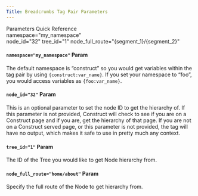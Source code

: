 ```yaml
---
Title: Breadcrumbs Tag Pair Parameters
---
```


<div class="content-blocks__note software-docs-blocks__quick-ref">
<div class="content-blocks__note-title software-docs-blocks__quick-ref-title">
Parameters Quick Reference
</div>
namespace="my_namespace"<br>
node_id="32"
tree_id="1"
node_full_route="{segment_1}/{segment_2}"<br>
</div>

#### `namespace="my_namespace"` <span class="content-blocks__heading-note">Param</span>

The default namespace is “construct” so you would get variables within the tag pair by using `{construct:var_name}`. If you set your namespace to “foo”, you would access variables as `{foo:var_name}`.

#### `node_id="32"` <span class="content-blocks__heading-note">Param</span>

This is an optional parameter to set the node ID to get the hierarchy of. If this parameter is not provided, Construct will check to see if you are on a Construct page and if you are, get the hierarchy of that page. If you are not on a Construct served page, or this parameter is not provided, the tag will have no output, which makes it safe to use in pretty much any context.

#### `tree_id="1"` <span class="content-blocks__heading-note">Param</span>

The ID of the Tree you would like to get Node hierarchy from.

#### `node_full_route="home/about"` <span class="content-blocks__heading-note">Param</span>

Specify the full route of the Node to get hierarchy from.
